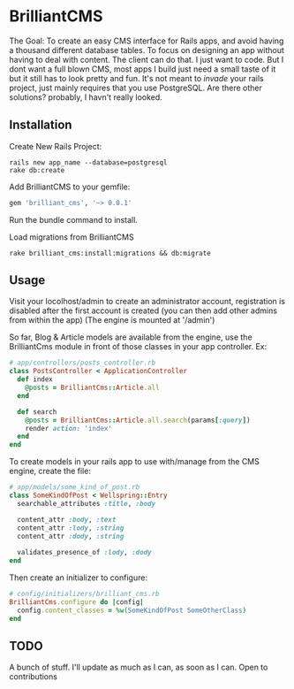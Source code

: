 # BrilliantCMS

The Goal: To create an easy CMS interface for Rails apps, and avoid having a thousand different database tables. To focus on designing an app without having to deal with content. The client can do that. I just want to code. But I dont want a full blown CMS, most apps I build just need a small taste of it but it still has to look pretty and fun. It's not meant to *invade* your rails project, just mainly requires that you use PostgreSQL. Are there other solutions? probably, I havn't really looked.

## Installation

Create New Rails Project:
```console
rails new app_name --database=postgresql
rake db:create
```

Add BrilliantCMS to your gemfile:

```ruby
gem 'brilliant_cms', '~> 0.0.1'
```
Run the bundle command to install.

Load migrations from BrilliantCMS

```console
rake brilliant_cms:install:migrations && db:migrate
```


## Usage

Visit your locolhost/admin to create an administrator account, registration is disabled after the first account is created (you can then add other admins from within the app)
(The engine is mounted at '/admin')

So far, Blog & Article models are available from the engine, use the BrilliantCms module in front of those classes in your app controller. Ex: 
```ruby
# app/controllers/posts_controller.rb
class PostsController < ApplicationController
  def index
    @posts = BrilliantCms::Article.all
  end

  def search
    @posts = BrilliantCms::Article.all.search(params[:query])
    render action: 'index'
  end
end
```

To create models in your rails app to use with/manage from the CMS engine, create the file:
```ruby
# app/models/some_kind_of_post.rb
class SomeKindOfPost < Wellspring::Entry
  searchable_attributes :title, :body

  content_attr :body, :text
  content_attr :lody, :string
  content_attr :dody, :string
  
  validates_presence_of :lody, :dody
end
```
Then create an initializer to configure:
```ruby
# config/initializers/brilliant_cms.rb
BrilliantCms.configure do |config|
  config.content_classes = %w(SomeKindOfPost SomeOtherClass)
end
```

## TODO
A bunch of stuff. I'll update as much as I can, as soon as I can. Open to contributions